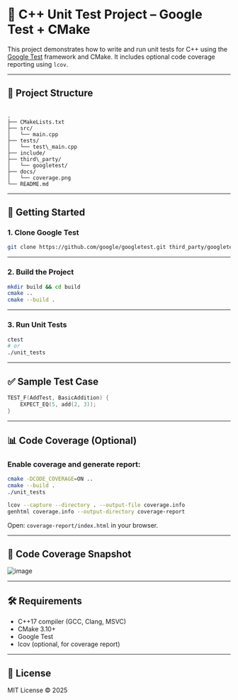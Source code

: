 # 🧪 C++ Unit Test Project – Google Test + CMake

This project demonstrates how to write and run unit tests for C++ using the [Google Test](https://github.com/google/googletest) framework and CMake. It includes optional code coverage reporting using `lcov`.

---

## 📁 Project Structure

```

.
├── CMakeLists.txt
├── src/
│   └── main.cpp
├── tests/
│   └── test\_main.cpp
├── include/
├── third\_party/
│   └── googletest/
├── docs/
│   └── coverage.png
└── README.md

````

---

## 🚀 Getting Started

### 1. Clone Google Test

```bash
git clone https://github.com/google/googletest.git third_party/googletest
````

---

### 2. Build the Project

```bash
mkdir build && cd build
cmake ..
cmake --build .
```

---

### 3. Run Unit Tests

```bash
ctest
# or
./unit_tests
```

---

## ✅ Sample Test Case

```cpp
TEST_F(AddTest, BasicAddition) {
    EXPECT_EQ(5, add(2, 3));
}
```

---

## 📊 Code Coverage (Optional)

### Enable coverage and generate report:

```bash
cmake -DCODE_COVERAGE=ON ..
cmake --build .
./unit_tests

lcov --capture --directory . --output-file coverage.info
genhtml coverage.info --output-directory coverage-report
```

Open: `coverage-report/index.html` in your browser.

---

## 📸 Code Coverage Snapshot

![image](https://github.com/user-attachments/assets/be4b056c-82d4-462e-98f4-46d12fcc073c)

---

## 🛠 Requirements

* C++17 compiler (GCC, Clang, MSVC)
* CMake 3.10+
* Google Test
* lcov (optional, for coverage report)

---

## 📄 License

MIT License © 2025

```
